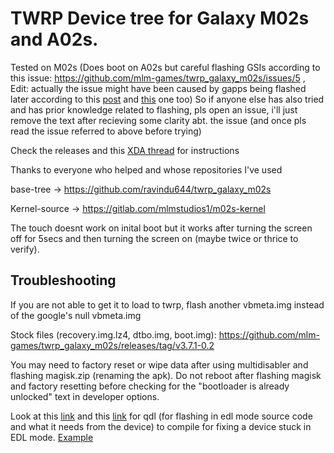 # TWRP Device tree for Galaxy M02s and A02s.

Tested on M02s (Does boot on A02s but careful flashing GSIs according to this issue: https://github.com/mlm-games/twrp_galaxy_m02s/issues/5 , Edit: actually the issue might have been caused by gapps being flashed later according to this [post](https://xdaforums.com/t/guide-how-to-install-aosp-gsi-on-samsung-devices-not-for-beginners.4533215/) and [this](https://wiki.lineageos.org/devices/zippo/install/#installing-add-ons) one too)
So if anyone else has also tried and has prior knowledge related to flashing, pls open an issue, i'll just remove the text after recieving some clarity abt. the issue (and once pls read the issue referred to above before trying)

Check the releases and this [XDA thread](https://xdaforums.com/t/official-twrp-for-samsung-galaxy-m02s-recovery.4687597/) for instructions

Thanks to everyone who helped and whose repositories I've used

base-tree -> https://github.com/ravindu644/twrp_galaxy_m02s

Kernel-source -> https://gitlab.com/mlmstudios1/m02s-kernel

The touch doesnt work on inital boot but it works after turning the screen off for 5secs and then turning the screen on (maybe twice or thrice to verify).

## Troubleshooting

If you are not able to get it to load to twrp, flash another vbmeta.img instead of the google's null vbmeta.img

Stock files (recovery.img.lz4, dtbo.img, boot.img): https://github.com/mlm-games/twrp_galaxy_m02s/releases/tag/v3.7.1-0.2

You may need to factory reset or wipe data after using multidisabler and flashing magisk.zip (renaming the apk).
Do not reboot after flashing magisk and factory resetting before checking for the "bootloader is already unlocked" text in developer options.

Look at this [link](https://github.com/linux-msm/qdl) and this [link](https://github.com/jeck24India/ROM2box-Android-Flashing-and-Repairing-tool) for qdl (for flashing in edl mode source code and what it needs from the device) to compile for fixing a device stuck in EDL mode. [Example](https://xdaforums.com/t/recovery-kernel-8-1-install-twrp-remove-encryption-get-magisk-on-visible-r2.3953494/)
